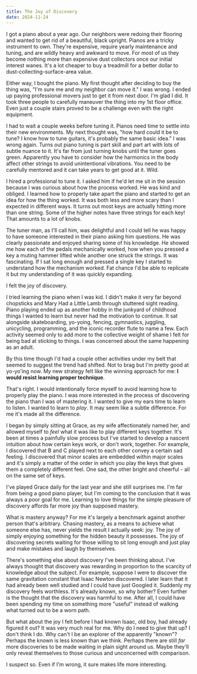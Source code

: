 ```yaml
---
title: The Joy of Discovery
date: 2024-11-24
---
```

I got a piano about a year ago. Our neighbors were redoing their flooring and wanted to get rid of a beautiful, black upright. Pianos are a tricky instrument to own. They're expensive, require yearly maintenance and tuning, and are wildly heavy and awkward to move. For most of us they become nothing more than expensive dust collectors once our initial interest wanes. It's a lot cheaper to buy a treadmill for a better dollar to dust-collecting-surface-area value.

Either way, I bought the piano. My first thought after deciding to buy the thing was, "I'm sure me and my neighbor can move it." I was wrong. I ended up paying professional movers just to get it from next door. I'm glad I did. It took three people to carefully maneuver the thing into my 1st floor office. Even just a couple stairs proved to be a challenge even with the right equipment.

I had to wait a couple weeks before tuning it. Pianos need time to settle into their new environments. My next thought was, "how hard could it be to tune? I know how to tune guitars, it's probably the same basic idea." I was wrong again. Turns out piano tuning is part skill and part art with lots of subtle nuance to it. It's far from just turning knobs until the tuner goes green. Apparently you have to consider how the harmonics in the body affect other strings to avoid unintentional vibrations. You need to be carefully mentored and it can take years to get good at it. Wild.

I hired a professional to tune it. I asked him if he'd let me sit in the session because I was curious about how the process worked. He was kind and obliged. I learned how to properly take apart the piano and started to get an idea for how the thing worked. It was both less and more scary than I expected in different ways. It turns out most keys are actually hitting more than one string. Some of the higher notes have three strings for each key! That amounts to a lot of knobs.

The tuner man, as I'll call him, was delightful and I could tell he was happy to have someone interested in their piano asking him questions. He was clearly passionate and enjoyed sharing some of his knowledge. He showed me how each of the pedals mechanically worked, how when you pressed a key a muting hammer lifted while another one struck the strings. It was fascinating. If I sat long enough and pressed a single key I started to understand how the mechanism worked. Fat chance I'd be able to replicate it but my understanding of it was quickly expanding.

I felt the joy of discovery.

I tried learning the piano when I was kid. I didn't make it very far beyond chopsticks and Mary Had a Little Lamb through stuttered sight reading. Piano playing ended up as another hobby in the junkyard of childhood things I wanted to learn but never had the motivation to continue. It sat alongside skateboarding, yo-yoing, fencing, gymnastics, juggling, unicycling, programming, and the iconic recorder flute to name a few. Each activity seemed only to add more to the collective weight of shame I felt for being bad at sticking to things. I was concerned about the same happening as an adult.

By this time though I'd had a couple other activities under my belt that seemed to suggest the trend had shifted. Not to brag but I'm pretty good at yo-yo'ing now. My new strategy felt like the winning approach for me: **I would resist learning proper technique**.

That's right. I would intentionally force myself to avoid learning how to properly play the piano. I was more interested in the process of discovering the piano than I was of mastering it. I wanted to give my ears time to learn to listen. I wanted to learn to _play_. It may seem like a subtle difference. For me it's made all the difference.

I began by simply sitting at Grace, as my wife affectionately named her, and allowed myself to _feel_ what it was like to play different keys together. It's been at times a painfully slow process but I've started to develop a nascent intuition about how certain keys work, or don't work, together. For example, I discovered that B and C played next to each other convey a certain sad feeling. I discovered that minor scales are embedded within major scales and it's simply a matter of the order in which you play the keys that gives them a completely different feel. One sad, the other bright and cheerful - all on the same set of keys.

I've played Grace daily for the last year and she still surprises me. I'm far from being a good piano player, but I'm coming to the conclusion that it was always a poor goal for me. Learning to love things for the simple pleasure of discovery affords far more joy than supposed mastery.

What is mastery anyway? For me it's largely a benchmark against another person that's arbitrary. Chasing mastery, as a means to achieve what someone else has, never yields the result I actually seek: joy. The joy of simply enjoying something for the hidden beauty it possesses. The joy of discovering secrets waiting for those willing to sit long enough and just play and make mistakes and laugh by themselves.

There's something else about discovery I've been thinking about. I've always thought that discovery was rewarding in proportion to the scarcity of knowledge about the subject. For example, suppose I were to discover the same gravitation constant that Isaac Newton discovered. I later learn that it had already been well studied and I could have just Googled it. Suddenly my discovery feels worthless. It's already known, so why bother? Even further is the thought that the discovery was harmful to me. After all, I could have been spending my time on something more "useful" instead of walking what turned out to be a worn path.

But what about the joy I felt before I had known Isaac, old boy, had already figured it out? It was very much real for me. Why do I need to give that up? I don't think I do. Why can't I be an explorer of the apparently "known"? Perhaps the known is less known than we think. Perhaps there are still _far_ more discoveries to be made waiting in plain sight around us. Maybe they'll only reveal themselves to those curious and unconcerned with comparison.

I suspect so. Even if I'm wrong, it sure makes life more interesting.
